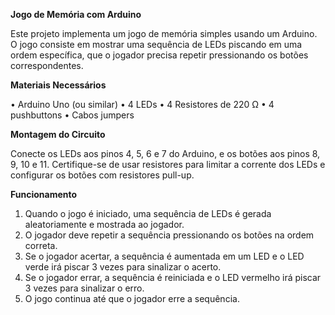 **Jogo de Memória com Arduino**

Este projeto implementa um jogo de memória simples usando um Arduino. O jogo consiste em mostrar uma sequência de LEDs piscando em uma ordem específica, que o jogador precisa repetir pressionando os botões correspondentes.

**Materiais Necessários**

• Arduino Uno (ou similar)
• 4 LEDs
• 4 Resistores de 220 Ω
• 4 pushbuttons
• Cabos jumpers

**Montagem do Circuito**

Conecte os LEDs aos pinos 4, 5, 6 e 7 do Arduino, e os botões aos pinos 8, 9, 10 e 11. Certifique-se de usar resistores para limitar a corrente dos LEDs e configurar os botões com resistores pull-up.

**Funcionamento**

1. Quando o jogo é iniciado, uma sequência de LEDs é gerada aleatoriamente e mostrada ao jogador.
2. O jogador deve repetir a sequência pressionando os botões na ordem correta.
3. Se o jogador acertar, a sequência é aumentada em um LED e o LED verde irá piscar 3 vezes para sinalizar o acerto.
4. Se o jogador errar, a sequência é reiniciada e o LED vermelho irá piscar 3 vezes para sinalizar o erro.
5. O jogo continua até que o jogador erre a sequência.

